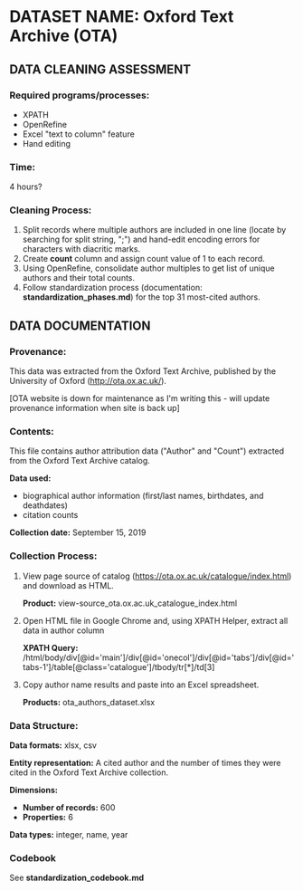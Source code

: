 # DATASET NAME: Oxford Text Archive (OTA)

## DATA CLEANING ASSESSMENT

### Required programs/processes:

- XPATH
- OpenRefine
- Excel "text to column" feature
- Hand editing

### Time:

4 hours?

### Cleaning Process: 

1. Split records where multiple authors are included in one line (locate by searching for split string, ";") and hand-edit encoding errors for characters with diacritic marks.
2. Create **count** column and assign count value of 1 to each record.
3. Using OpenRefine, consolidate author multiples to get list of unique authors and their total counts.
4. Follow standardization process (documentation: **standardization_phases.md**) for the top 31 most-cited authors.

## DATA DOCUMENTATION

### Provenance:

This data was extracted from the Oxford Text Archive, published by the University of Oxford (<http://ota.ox.ac.uk/>).

[OTA website is down for maintenance as I'm writing this - will update provenance information when site is back up]

### Contents:

This file contains author attribution data ("Author" and "Count") extracted from the Oxford Text Archive catalog.

**Data used:** 

- biographical author information (first/last names, birthdates, and deathdates)
- citation counts

**Collection date:** September 15, 2019

### Collection Process:

1. View page source of catalog (<https://ota.ox.ac.uk/catalogue/index.html>) and download as HTML.

   **Product:** view-source_ota.ox.ac.uk_catalogue_index.html

2. Open HTML file in Google Chrome and, using XPATH Helper, extract all data in author column

   **XPATH Query:** /html/body/div[@id='main']/div[@id='onecol']/div[@id='tabs']/div[@id='tabs-1']/table[@class='catalogue']/tbody/tr[*]/td[3]

3. Copy author name results and paste into an Excel spreadsheet.

   **Products:** ota_authors_dataset.xlsx

### Data Structure:

**Data formats:** xlsx, csv

**Entity representation:** A cited author and the number of times they were cited in the Oxford Text Archive collection.

**Dimensions:** 

- **Number of records:** 600
- **Properties:** 6

**Data types:** integer, name, year

### Codebook

See **standardization_codebook.md**